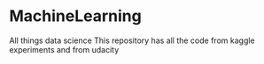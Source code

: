 # MachineLearning
All things data science
This repository has all the code from kaggle experiments and from udacity
